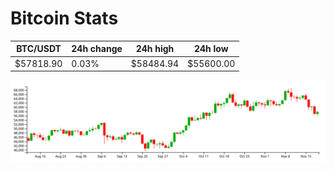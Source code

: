 # Bitcoin Stats

BTC/USDT|24h change|24h high|24h low|
|---|---|---|---|
|$57818.90|0.03%|$58484.94|$55600.00|

<img src="./chart.svg">
